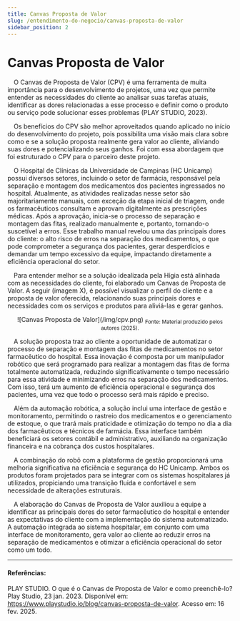 ```yaml
---
title: Canvas Proposta de Valor
slug: /entendimento-do-negocio/canvas-proposta-de-valor
sidebar_position: 2
---
```

# Canvas Proposta de Valor

&emsp;O Canvas de Proposta de Valor (CPV) é uma ferramenta de muita importância para o desenvolvimento de projetos, uma vez que permite entender as necessidades do cliente ao analisar suas tarefas atuais, identificar as dores relacionadas a esse processo e definir como o produto ou serviço pode solucionar esses problemas (PLAY STUDIO, 2023). 

&emsp;Os benefícios do CPV são melhor aproveitados quando aplicado no início do desenvolvimento do projeto, pois possibilita uma visão mais clara sobre como e se a solução proposta realmente gera valor ao cliente, aliviando suas dores e potencializando seus ganhos. Foi com essa abordagem que foi estruturado o CPV para o parceiro deste projeto. 

&emsp;O Hospital de Clínicas da Universidade de Campinas (HC Unicamp) possui diversos setores, incluindo o setor de farmácia, responsável pela separação e montagem dos medicamentos dos pacientes ingressados no hospital. Atualmente, as atividades realizadas nesse setor são majoritariamente manuais, com exceção da etapa inicial de triagem, onde os farmacêuticos consultam e aprovam digitalmente as prescrições médicas. Após a aprovação, inicia-se o processo de separação e montagem das fitas, realizado manualmente e, portanto, tornando-o suscetível a erros. Esse trabalho manual revelou uma das principais dores do cliente: o alto risco de erros na separação dos medicamentos, o que pode comprometer a segurança dos pacientes, gerar desperdícios e demandar um tempo excessivo da equipe, impactando diretamente a eficiência operacional do setor.

&emsp;Para entender melhor se a solução idealizada pela Hígia está alinhada com as necessidades do cliente, foi elaborado um Canvas de Proposta de Valor. A seguir (imagem X), é possível visualizar o perfil do cliente e a proposta de valor oferecida, relacionando suas principais dores e necessidades com os serviços e produtos para aliviá-las e gerar ganhos. 	

<div align="center">
![Canvas Proposta de Valor](/img/cpv.png)
<sub>Fonte: Material produzido pelos autores (2025).</sub>
</div>

&emsp;A solução proposta traz ao cliente a oportunidade de automatizar o processo de separação e montagem das fitas de medicamentos no setor farmacêutico do hospital. Essa inovação é composta por um manipulador robótico que será programado para realizar a montagem das fitas de forma totalmente automatizada, reduzindo significativamente o tempo necessário para essa atividade e minimizando erros na separação dos medicamentos. Com isso, terá um aumento de eficiência operacional e segurança dos pacientes, uma vez que todo o processo será mais rápido e preciso. 	

&emsp;Além da automação robótica, a solução inclui uma interface de gestão e monitoramento, permitindo o rastreio dos medicamentos e o gerenciamento de estoque, o que trará mais praticidade e otimização do tempo no dia a dia dos farmacêuticos e técnicos de farmácia. Essa interface também beneficiará os setores contábil e administrativo, auxiliando na organização financeira e na cobrança dos custos hospitalares.

&emsp;A combinação do robô com a plataforma de gestão proporcionará uma melhoria significativa na eficiência e segurança do HC Unicamp. Ambos os produtos foram projetados para se integrar com os sistemas hospitalares já utilizados, propiciando uma transição fluida e confortável e sem necessidade de alterações estruturais.

&emsp;A elaboração do Canvas de Proposta de Valor auxiliou a equipe a identificar as principais dores do setor farmacêutico do hospital e entender as expectativas do cliente com a implementação do sistema automatizado. A automação integrada ao sistema hospitalar, em conjunto com uma interface de monitoramento, gera valor ao cliente ao reduzir erros na separação de medicamentos e otimizar a eficiência operacional do setor como um todo.

---

#### Referências:
PLAY STUDIO. O que é o Canvas de Proposta de Valor e como preenchê-lo? Play Studio, 23 jan. 2023. Disponível em: https://www.playstudio.io/blog/canvas-proposta-de-valor. Acesso em: 16 fev. 2025.



